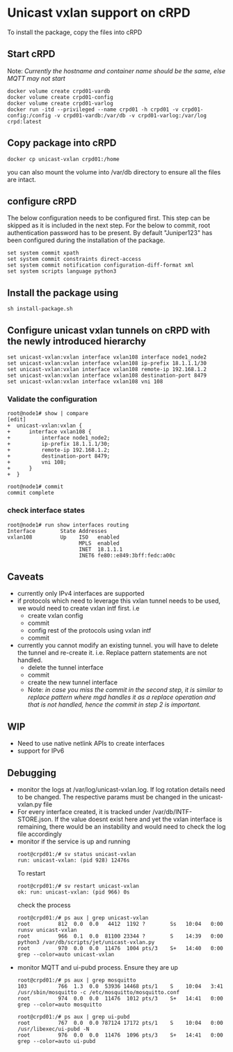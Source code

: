 # Unicast vxlan support on cRPD

To install the package, copy the files into cRPD


## Start cRPD 
Note: *Currently the hostname and container name should be the same, else MQTT may not start*
```
docker volume create crpd01-vardb
docker volume create crpd01-config
docker volume create crpd01-varlog
docker run -itd --privileged --name crpd01 -h crpd01 -v crpd01-config:/config -v crpd01-vardb:/var/db -v crpd01-varlog:/var/log crpd:latest  
```

## Copy package into cRPD 
```
docker cp unicast-vxlan crpd01:/home
```
you can also mount the volume into /var/db directory to ensure all the files are intact. 

## configure cRPD

The below configuration needs to be configured first. This step can be skipped as it is included in the next step. 
For the below to commit, root authentication password has to be present. By default "Juniper123" has been configured during the installation of the package. 

```
set system commit xpath
set system commit constraints direct-access
set system commit notification configuration-diff-format xml
set system scripts language python3
```

## Install the package using

```
sh install-package.sh
```

## Configure unicast vxlan tunnels on cRPD with the newly introduced hierarchy

```
set unicast-vxlan:vxlan interface vxlan108 interface node1_node2
set unicast-vxlan:vxlan interface vxlan108 ip-prefix 18.1.1.1/30
set unicast-vxlan:vxlan interface vxlan108 remote-ip 192.168.1.2
set unicast-vxlan:vxlan interface vxlan108 destination-port 8479
set unicast-vxlan:vxlan interface vxlan108 vni 108
```

### Validate the configuration

```
root@node1# show | compare
[edit]
+  unicast-vxlan:vxlan {
+      interface vxlan108 {
+          interface node1_node2;
+          ip-prefix 18.1.1.1/30;
+          remote-ip 192.168.1.2;
+          destination-port 8479;
+          vni 108;
+      }
+  }

root@node1# commit
commit complete
```

### check interface states
```
root@node1# run show interfaces routing
Interface        State Addresses
vxlan108         Up    ISO   enabled
                       MPLS  enabled
                       INET  18.1.1.1
                       INET6 fe80::e849:3bff:fedc:a00c
```

## Caveats
- currently only IPv4 interfaces are supported
- if protocols which need to leverage this vxlan tunnel needs to be used, we would need to create vxlan intf first. i.e
    - create vxlan config
    - commit
    - config rest of the protocols using vxlan intf
    - commit 
- currently you cannot modify an existing tunnel. you will have to delete the tunnel and re-create it. i.e. Replace pattern statements are not handled.
    - delete the tunnel interface
    - commit
    - create the new tunnel interface
    - Note: *in case you miss the commit in the second step, it is similar to replace pattern where mgd handles it as a replace operation and that is not handled, hence the commit in step 2 is important.*

## WIP 
- Need to use native netlink APIs to create interfaces
- support for IPv6

## Debugging 
- monitor the logs at /var/log/unicast-vxlan.log. If log rotation details need to be changed. The respective params must be changed in the unicast-vxlan.py file 
- For every interface created, it is tracked under /var/db/INTF-STORE.json. If the value doesnt exist here and yet the vxlan interface is remaining, there would be an instability and would need to check the log file accordingly
- monitor if the service is up and running 
    ```
    root@crpd01:/# sv status unicast-vxlan
    run: unicast-vxlan: (pid 928) 12476s
    ```
    To restart 
    ```
    root@crpd01:/# sv restart unicast-vxlan
    ok: run: unicast-vxlan: (pid 966) 0s
    ```
    check the process
    ```
    root@crpd01:/# ps aux | grep unicast-vxlan
    root         812  0.0  0.0   4412  1192 ?        Ss   10:04   0:00 runsv unicast-vxlan
    root         966  0.1  0.0  81100 23344 ?        S    14:39   0:00 python3 /var/db/scripts/jet/unicast-vxlan.py
    root         970  0.0  0.0  11476  1004 pts/3    S+   14:40   0:00 grep --color=auto unicast-vxlan
    ```
- monitor MQTT and ui-pubd process. Ensure they are up
    ```
    root@crpd01:/# ps aux | grep mosquitto
    103          766  1.3  0.0  53936 14468 pts/1    S    10:04   3:41 /usr/sbin/mosquitto -c /etc/mosquitto/mosquitto.conf
    root         974  0.0  0.0  11476  1012 pts/3    S+   14:41   0:00 grep --color=auto mosquitto

    root@crpd01:/# ps aux | grep ui-pubd
    root         767  0.0  0.0 787124 17172 pts/1    S    10:04   0:00 /usr/libexec/ui-pubd -N
    root         976  0.0  0.0  11476  1096 pts/3    S+   14:41   0:00 grep --color=auto ui-pubd
    ```
